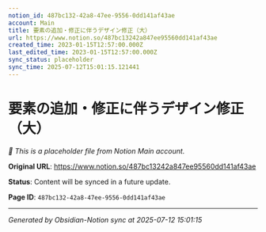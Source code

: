 ```yaml
---
notion_id: 487bc132-42a8-47ee-9556-0dd141af43ae
account: Main
title: 要素の追加・修正に伴うデザイン修正（大）
url: https://www.notion.so/487bc13242a847ee95560dd141af43ae
created_time: 2023-01-15T12:57:00.000Z
last_edited_time: 2023-01-15T12:57:00.000Z
sync_status: placeholder
sync_time: 2025-07-12T15:01:15.121441
---
```


# 要素の追加・修正に伴うデザイン修正（大）

*🔄 This is a placeholder file from Notion Main account.*

**Original URL**: https://www.notion.so/487bc13242a847ee95560dd141af43ae

**Status**: Content will be synced in a future update.

**Page ID**: `487bc132-42a8-47ee-9556-0dd141af43ae`

---

*Generated by Obsidian-Notion sync at 2025-07-12 15:01:15*
